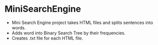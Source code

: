 # MiniSearchEngine
- Mini Search Engine project takes HTML files and splits sentences into words. 
- Adds word into Binary Search Tree by their frequencies.
- Creates .txt file for each HTML file.
